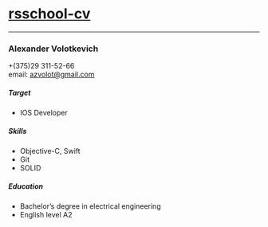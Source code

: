 # [rsschool-cv](https://github.com/AlexVolotkevich/rsschool-cv/blob/gh-pages/cv.md)<br>
---
### Alexander Volotkevich
+(375)29 311-52-66<br>
email: azvolot@gmail.com
##### Target
- IOS Developer

##### Skills
- Objective-C, Swift
- Git
- SOLID

##### Education
- Bachelor’s degree in electrical engineering
- English level A2
